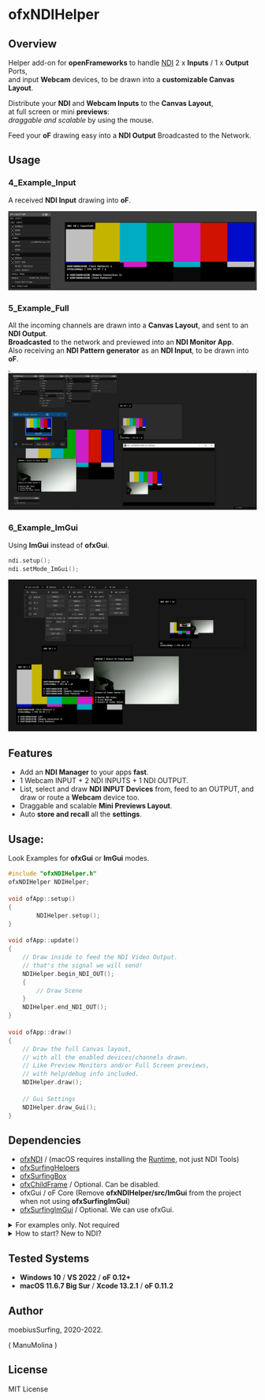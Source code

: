 
# ofxNDIHelper


## Overview

Helper add-on for **openFrameworks** to handle [NDI](https://www.ndi.tv/tools/) 2 x **Inputs** / 1 x **Output** Ports,  
and input **Webcam** devices, to be drawn into a **customizable Canvas Layout**.  

Distribute your **NDI** and **Webcam Inputs** to the **Canvas Layout**,  
at full screen or mini **previews**:  
_draggable and scalable_ by using the mouse.  

Feed your **oF** drawing easy into a **NDI Output** Broadcasted to the Network.

## Usage


### 4_Example_Input

A received **NDI Input** drawing into **oF**.  

![](/1_Examples_ofxGui/4_Example_Input/Capture.PNG)

### 5_Example_Full

All the incoming channels are drawn into a **Canvas Layout**, and sent to an **NDI Output**.  
**Broadcasted** to the network and previewed into an **NDI Monitor App**.  
Also receiving an **NDI Pattern generator** as an **NDI Input**, to be drawn into **oF**. 

![](/1_Examples_ofxGui/5_Example_Full/Capture.PNG)

### 6_Example_ImGui

Using **ImGui** instead of **ofxGui**.
```.cpp  
ndi.setup();
ndi.setMode_ImGui();
```


![](/2_Examples_ImGui/6_Example_ImGui/Capture.PNG)

## Features

- Add an **NDI Manager** to your apps **fast**.
- 1 Webcam INPUT + 2 NDI INPUTS + 1 NDI OUTPUT.
- List, select and draw **NDI INPUT Devices** from, feed to an OUTPUT, and draw or route a **Webcam** device too.
- Draggable and scalable **Mini Previews Layout**.
- Auto **store and recall** all the **settings**.

## Usage:

Look Examples for **ofxGui** or **ImGui** modes.

```.cpp
#include "ofxNDIHelper.h"
ofxNDIHelper NDIHelper;

void ofApp::setup()
{
        NDIHelper.setup();
}

void ofApp::update()
{
	// Draw inside to feed the NDI Video Output.
	// that's the signal we will send!
	NDIHelper.begin_NDI_OUT();
	{
		// Draw Scene
	}
	NDIHelper.end_NDI_OUT();
}

void ofApp::draw()
{
	// Draw the full Canvas layout, 
	// with all the enabled devices/channels drawn.
	// Like Preview Monitors and/or Full Screen previews,
	// with help/debug info included.
	NDIHelper.draw();

	// Gui Settings
	NDIHelper.draw_Gui();
}
```

## Dependencies

- [ofxNDI](https://github.com/leadedge/ofxNDI) / (macOS requires installing the [Runtime](https://ndi.palakis.fr/runtime/), not just NDI Tools)
- [ofxSurfingHelpers](https://github.com/moebiussurfing/ofxSurfingHelpers)
- [ofxSurfingBox](https://github.com/moebiussurfing/ofxSurfingBox)
- [ofxChildFrame](https://github.com/nariakiiwatani/ofxChildFrame) / Optional. Can be disabled.
- ofxGui / oF Core (Remove **ofxNDIHelper/src/ImGui** from the project when not using **ofxSurfingImGui**)  
- [ofxSurfingImGui](https://github.com/moebiussurfing/ofxSurfingImGui) / Optional. We can use ofxGui.


<details>
<summary>For examples only. Not required</summary>
<p>

* [ofxWindowApp](https://github.com/moebiussurfing/ofxWindowApp)
* [ofxSceneTEST](https://github.com/moebiussurfing/ofxSceneTEST)

</p>

</details>


<details>

  <summary>How to start? New to NDI?</summary>

  <p>


1. You should install the [NDI Tools](https://www.ndi.tv/tools/). It's a bundle of apps.
2. Run an **NDI Studio Monitor** app to preview what is being sent through the **NDI OUTPUT**.
3. You can run an **NDI Test Pattern** to feed a signal into the **NDI INPUT** of the add-on.
4. Have fun with **sources** toggles on the add-on GUI to explore combinations,
while looking at the **NDI OUT Preview** or the **NDI Studio Monitor** video.
5. NDI works locally or on local or remote networks.
6. **NDI Screen Capture** app does live desktop capture to NDI.
7. **NDI Webcam Input** converts NDI ports to a virtual camera to use on **OBS**/**Zoom**/**Skype**.

  </p>

</details>


## Tested Systems

- **Windows 10** / **VS 2022** / **oF 0.12+**
- **macOS 11.6.7 Big Sur** / **Xcode 13.2.1** / **oF 0.11.2**  


## Author

moebiusSurfing, 2020-2022.  

( ManuMolina ) 


## License

MIT License
